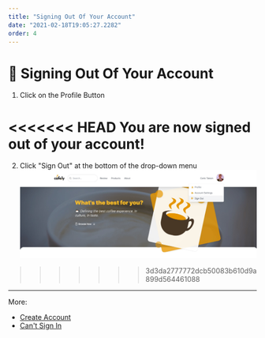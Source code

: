 ```yaml
---
title: "Signing Out Of Your Account"
date: "2021-02-18T19:05:27.2282"
order: 4
---
```


# 🚪 Signing Out Of Your Account

1. Click on the Profile Button

<<<<<<< HEAD
You are now signed out of your account!
=======
2. Click "Sign Out" at the bottom of the drop-down menu
   ![Click Sign Out](https://raw.githubusercontent.com/seajayrubynose/cafely-pictures/master/manual_images/signingout_0.jpg)
>>>>>>> 3d3da2777772dcb50083b610d9a899d564461088

---

More:

- [Create Account](/manual/CreateAccount)
- [Can't Sign In](/manual/CantSignIn)
